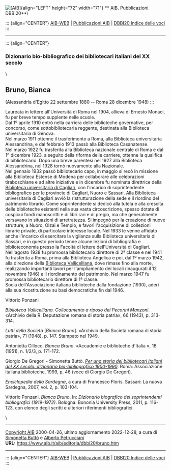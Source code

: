 ![\[AIB\]](/aib/wi/aibv72.gif){align="LEFT" height="72" width="71"}
** AIB. Pubblicazioni. DBBI20**\

::: {align="CENTER"}
[AIB-WEB](/) \| [Pubblicazioni AIB](/pubblicazioni/) \| [DBBI20 Indice
delle voci](dbbi20.htm)
:::

------------------------------------------------------------------------

::: {align="CENTER"}
### Dizionario bio-bibliografico dei bibliotecari italiani del XX secolo

\

## Bruno, Bianca

(Alessandria d\'Egitto 22 settembre 1880 -- Roma 28 dicembre 1948)
:::

Laureata in lettere all\'Università di Roma nel 1904, allieva di Ernesto
Monaci, fu per breve tempo supplente nelle scuole.\
Dal 1º aprile 1910 entrò nella carriera delle biblioteche governative,
per concorso, come sottobibliotecaria reggente, destinata alla
Biblioteca universitaria di Genova.\
Nel marzo 1911 ottenne il trasferimento a Roma, alla Biblioteca
universitaria Alessandrina, e dal febbraio 1913 passò alla Biblioteca
Casanatense.\
Nel marzo 1922 fu trasferita alla Biblioteca nazionale centrale di Roma
e dal 1º dicembre 1923, a seguito della riforma delle carriere, ottenne
la qualifica di bibliotecario. Dopo una breve parentesi nel 1927 alla
Biblioteca Alessandrina, nel 1928 tornò nuovamente alla Nazionale.\
Nel gennaio 1932 passò bibliotecario capo, in maggio si recò in missione
alla Biblioteca Estense di Modena per collaborare alle celebrazioni
tiraboschiane e ad altre iniziative e in dicembre fu nominata direttrice
della [Biblioteca universitaria di
Cagliari](/aib/stor/teche/ca-uni.htm), con l\'incarico di soprintendente
bibliografico per le provincie di Cagliari, Nuoro e Sassari. Alla
Biblioteca universitaria di Cagliari avviò la ristrutturazione della
sede e il riordino del patrimonio librario. Come soprintendente si
dedicò alla tutela e alla crescita delle biblioteche esistenti nella sua
vasta circoscrizione, spesso dotate di cospicui fondi manoscritti e di
libri rari e di pregio, ma che generalmente versavano in situazioni di
arretratezza. Si impegnò per la creazione di nuove strutture, a Nuoro,
Olzai e Tempio, e favorì l\'acquisizione di collezioni librarie private,
di particolare interesse locale. Nel 1933 le venne affidato anche
l\'incarico di esercitare la vigilanza sulla Biblioteca universitaria di
Sassari, e in questo periodo tenne alcune lezioni di bibliografia e
biblioteconomia presso la Facoltà di lettere dell\'Università di
Cagliari.\
Nell\'agosto 1938 fu promossa bibliotecario direttore di 2ª classe e nel
1941 fu trasferita a Roma, prima alla Biblioteca Angelica e poi, dal 1º
marzo 1942, alla direzione della [Biblioteca
Vallicelliana](/aib/stor/teche/rm-val.htm), dove rimase fino alla morte,
realizzando importanti lavori per l\'ampliamento dei locali (inaugurati
il 12 novembre 1946) e il riordinamento del patrimonio. Nel marzo 1947
fu promossa bibliotecario direttore di 1ª classe.\
Socia dell\'Associazione italiana biblioteche dalla fondazione (1930),
aderì alla sua ricostituzione su basi democratiche fin dal 1946.

Vittorio Ponzani

*Biblioteca Vallicelliana. Collocamento a riposo del Pecorini Manzoni*.
«Archivio della R. Deputazione romana di storia patria», 66 (1943), p.
313-314.

*Lutti della Società* \[*Bianca Bruno*\]. «Archivio della Società romana
di storia patria», 71 (1948), p. 147. Stampato nel 1949.

Antonietta Cilloco. *Bianca Bruno*. «Accademie e biblioteche d\'Italia
», 18 (1951), n. 1/2/3, p. 171-172.

Giorgio De Gregori - Simonetta Buttò. [*Per una storia dei bibliotecari
italiani del XX secolo: dizionario bio-bibliografico
1900-1990*](/aib/editoria/pub065.htm). Roma: Associazione italiana
biblioteche, 1999, p. 46 (voce di Giorgio De Gregori).

*Enciclopedia della Sardegna*, a cura di Francesco Floris. Sassari: La
nuova Sardegna, 2007, vol. 2, p. 103-104.

Vittorio Ponzani. *Bianca Bruno*. In: *Dizionario biografico dei
soprintendenti bibliografici (1919-1972)*. Bologna: Bononia University
Press, 2011, p. 116-123, con elenco degli scritti e ulteriori
riferimenti bibliografici.

\

------------------------------------------------------------------------

[Copyright AIB](/su-questo-sito/dichiarazione-di-copyright-aib-web/)
2000-04-26, ultimo aggiornamento 2022-12-28, a cura di [Simonetta
Buttò](/aib/redazione3.htm) e [Alberto
Petrucciani](/su-questo-sito/redazione-aib-web/)\
**URL:** https://www.aib.it/aib/editoria/dbbi20/bruno.htm

------------------------------------------------------------------------

::: {align="CENTER"}
[AIB-WEB](/) \| [Pubblicazioni AIB](/pubblicazioni/) \| [DBBI20 Indice
delle voci](dbbi20.htm)
:::
